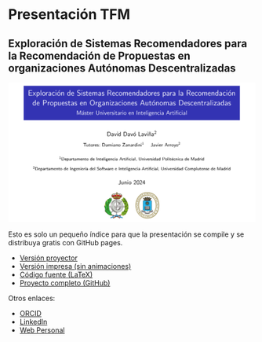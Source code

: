 # Presentación TFM

## Exploración de Sistemas Recomendadores para la Recomendación de Propuestas en organizaciones Autónomas Descentralizadas

![Portada de la presentación](./_site/cover.png)

Esto es solo un pequeño índice para que la presentación se compile y se
distribuya gratis con GitHub pages.

-   [Versión proyector](https://daviddavo.github.io/upm-tfm-presentacion/David_Davo_TFM_beamer.pdf)
-   [Versión impresa (sin animaciones)](https://daviddavo.github.io/upm-tfm-presentacion/David_Davo_TFM_handouts.pdf)
-   [Código fuente (LaTeX)](https://github.com/daviddavo/tfm-presentacion)
-   [Proyecto completo (GitHub)](https://github.com/daviddavo/upm-tfm-notebooks)

Otros enlaces:
-   [ORCID](https://orcid.org/0000-0003-1744-8314)
-   [LinkedIn](https://www.linkedin.com/in/ddavo/)
-   [Web Personal](https://ddavo.me/es)